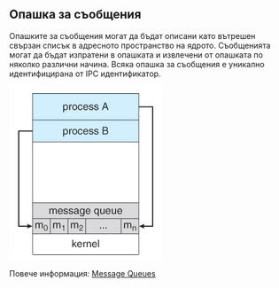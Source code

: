 ## Опашка за съобщения

Опашките за съобщения могат да бъдат описани като вътрешен свързан списък в адресното пространство на ядрото. Съобщенията могат да бъдат изпратени в опашката и извлечени от опашката по няколко различни начина. Всяка опашка за съобщения е уникално идентифицирана от IPC идентификатор.

![01_message_queue.png](01_message_queue.png)

Повече информация: [Message Queues](https://www.tldp.org/LDP/lpg/node27.html)